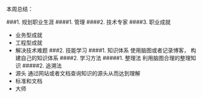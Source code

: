 本周总结：

###1. 规划职业生涯
####1. 管理
####2. 技术专家
####3. 职业成就
- 业务型成就
- 工程型成就
- 解决技术难题
###2. 技能学习
####1. 知识体系
使用脑图或者记录博客， 构建自己的知识体系
####2. 学习方法
#####1. 整理法
利用脑图合理的整理知识
#####2. 追溯法
- 源头
通过网站或者文档查询知识的源头从而达到理解
- 标准和文档
- 大师